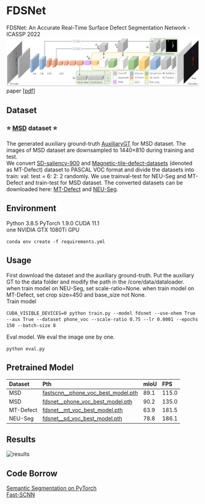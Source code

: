 # FDSNet
FDSNet: An Accurate Real-Time Surface Defect Segmentation Network - ICASSP 2022
![network](./docs/fdsnet.jpg)
paper [[pdf](https://ieeexplore.ieee.org/abstract/document/9747311)]

## Dataset
### ⭐️ [MSD](https://github.com/jianzhang96/MSD) dataset ⭐️
The generated auxiliary ground-truth [AuxiliaryGT](https://1drv.ms/u/s!AhqlXalcO8TlgQNVPQYyJPoBQG1k?e=gqXnRr) for MSD dataset.
The images of MSD dataset are downsampled to 1440×810 during training and test. <br>
We convert [SD-saliency-900](https://github.com/SongGuorong/MCITF/tree/master/SD-saliency-900) and [Magnetic-tile-defect-datasets](https://github.com/abin24/Magnetic-tile-defect-datasets.) (denoted as MT-Defect) dataset to PASCAL VOC format and divide the datasets
into train: val: test = 6: 2: 2 randomly. We use trainval-test for NEU-Seg and MT-Defect and train-test for MSD dataset. The converted datasets can be downloaded here: [MT-Defect](https://1drv.ms/u/s!AhqlXalcO8TlgQLtuDrRig6JfIju?e=wE8sjx) and [NEU-Seg](https://1drv.ms/u/s!AhqlXalcO8TlgQGHVQR0soRxX76b?e=Nx0FpY).

## Environment
Python 3.8.5 PyTorch 1.9.0 CUDA 11.1 <br/>
one NVIDIA GTX 1080Ti GPU
```
conda env create -f requirements.yml
```

## Usage
First download the dataset and the auxiliary ground-truth. Put the auxiliary GT to the data folder and modify the path in the /core/data/dataloader.<br/>
when train model on NEU-Seg, set scale-ratio=None. when train model on MT-Defect, set crop size=450 and base_size not None. <br/>
Train model
```
CUDA_VISIBLE_DEVICES=0 python train.py --model fdsnet --use-ohem True --aux True --dataset phone_voc --scale-ratio 0.75 --lr 0.0001 --epochs 150 --batch-size 8
```
Eval model. We eval the image one by one.
```
python eval.py
```
## Pretrained Model
| Dataset | Pth | mIoU | FPS |
| :------| :------ | :------ |  :------ |
| MSD | [fastscnn__phone_voc_best_model.pth](https://1drv.ms/u/s!AhqlXalcO8TlgQQs7ceX4GQTmFsX?e=dJUuFg) | 89.1 | 115.0 |
| MSD | [fdsnet__phone_voc_best_model.pth](https://1drv.ms/u/s!AhqlXalcO8TlfvMadgOHhCtN7Po?e=yhg6aD) | 90.2 | 135.0 |
| MT-Defect | [fdsnet__mt_voc_best_model.pth](https://1drv.ms/u/s!AhqlXalcO8TlgQDawGlGxSULqrBQ?e=bXq6TS) | 63.9 | 181.5 |
| NEU-Seg | [fdsnet__sd_voc_best_model.pth](https://1drv.ms/u/s!AhqlXalcO8Tlf7DoUKO59J82GAM?e=GLIt9X) | 78.8 | 186.1 |

## Results
![results](./docs/results.jpg)

## Code Borrow
[Semantic Segmentation on PyTorch](https://github.com/Tramac/awesome-semantic-segmentation-pytorch) <br>
[Fast-SCNN](https://github.com/Tramac/Fast-SCNN-pytorch)
